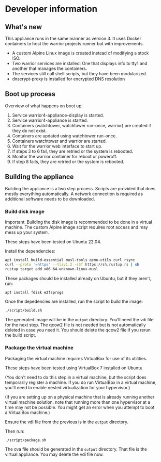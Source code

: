 # Developer information

## What's new

This appliance runs in the same manner as version 3. It uses Docker containers to host the warrior projects runner but with improvements.

* A custom Alpine Linux image is created instead of modifying a stock ISO.
* Two warrior services are installed: One that displays info to tty1 and another that manages the containers.
* The services still call shell scripts, but they have been modularized.
* dnscrypt-proxy is installed for encrypted DNS resolution

## Boot up process

Overview of what happens on boot up:

1. Service warrior4-appliance-display is started.
2. Service warrior4-appliance is started.
3. Containers (watchtower, watchtower run-once, warrior) are created if they do not exist.
4. Containers are updated using watchtower run-once.
5. Containers watchtower and warrior are started.
6. Wait for the warrior web interface to start up.
7. If steps 3 to 6 fail, they are retried or the system is rebooted.
8. Monitor the warrior container for reboot or poweroff.
9. If step 8 fails, they are retried or the system is rebooted.

## Building the appliance

Building the appliance is a two step process. Scripts are provided that does mostly everything automatically. A network connection is required as additional software needs to be downloaded.

### Build disk image

Important: Building the disk image is recommended to be done in a virtual machine. The custom Alpine image script requires root access and may mess up your system.

These steps have been tested on Ubuntu 22.04.

Install the dependencies:

```sh
apt install build-essential musl-tools qemu-utils curl rsync
curl --proto '=https' --tlsv1.2 -sSf https://sh.rustup.rs | sh
rustup target add x86_64-unknown-linux-musl
```

These packages should be installed already on Ubuntu, but if they aren't, run:

```sh
apt install fdisk e2fsprogs
```

Once the depedencies are installed, run the script to build the image:

```sh
./script/build.sh
```

The generated image will be in the `output` directory. You'll need the vdi file for the next step. The qcow2 file is not needed but is not automatically deleted in case you need it. You should delete the qcow2 file if you rerun the build script.

### Package the virtual machine

Packaging the virtual machine requires VirtualBox for use of its utilities.

These steps have been tested using VirtualBox 7 installed on Ubuntu.

(You don't need to do this step in a virtual machine, but the script does temporarily register a machine. If you do run VirtualBox in a virtual machine, you'll need to enable nested virtualization for your hypervisor.)

(If you are setting up on a physical machine that is already running another virtual machine solution, note that running more than one hypervisor at a time may not be possible. You might get an error when you attempt to boot a VirtualBox machine.)

Ensure the vdi file from the previous is in the `output` directory.

Then run:

```sh
./script/package.sh
```

The ova file should be generated in the `output` directory. That file is the virtual appliance. You may delete the vdi file now.
